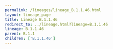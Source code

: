 ```yaml
---
permalink: /lineages/lineage_B.1.1.46.html
layout: lineage_page
title: Lineage B.1.1.46
redirect_to: ../lineage.html?lineage=B.1.1.46
lineage: B.1.1.46
parent: B.1.1
children: ['B.1.1.46']
---
```

